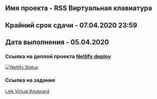 ## Имя проекта - RSS Виртуальная клавиатура
## Крайний срок сдачи - 07.04.2020 23:59
## Дата выполнения - 05.04.2020

### Ссылка на деплой проекта [Netlify deploy](https://virtual-keyboard-rss-nazarov.netlify.com/)

[![Netlify Status](https://api.netlify.com/api/v1/badges/3a49bbdf-98a2-4ea5-aeb6-ca63ca648ff1/deploy-status)](https://app.netlify.com/sites/virtual-keyboard-rss-nazarov/deploys)

### Ссылка на заданиe 
[Link Virtual Keyboard](https://github.com/rolling-scopes-school/tasks/blob/master/tasks/codejam-virtual-keyboard.md)
